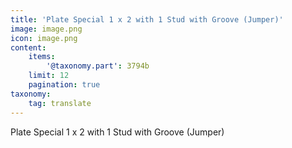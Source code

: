 ```yaml
---
title: 'Plate Special 1 x 2 with 1 Stud with Groove (Jumper)'
image: image.png
icon: image.png
content:
    items:
        '@taxonomy.part': 3794b
    limit: 12
    pagination: true
taxonomy:
    tag: translate
---
```


Plate Special 1 x 2 with 1 Stud with Groove (Jumper)
